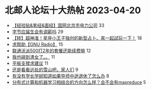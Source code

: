 # 北邮人论坛十大热帖 2023-04-20

- [【经验贴&amp;笔经&amp;面经】国网北京市电力公司](https://bbs.byr.cn/article/Job/2189284) 33
- [字节应届生会有调薪吗](https://bbs.byr.cn/article/WorkLife/1199269) 29
- [【转】超神准！星座小王子独创的新型占卜、來一起試玩一下！](https://bbs.byr.cn/article/Constellations/326533) 18
- [求帮助【GNU Radio】](https://bbs.byr.cn/article/Communications/29550) 15
- [联通沃派500打2年的套餐还能续费嘛](https://bbs.byr.cn/article/Talking/6385252) 12
- [我也碰到渣女了。。](https://bbs.byr.cn/article/Feeling/3199070) 11
- [平板支撑求建议](https://bbs.byr.cn/article/Picture/3339499) 11
- [还是看看远处的雪山吧，家人们](https://bbs.byr.cn/article/Photo/275126) 9
- [有没有学长学姐知道如果导师中途退休了怎么办](https://bbs.byr.cn/article/AimGraduate/1224055) 8
- [分布式计算和机器学习相结合的方向怎么样？会不会有mapreduce](https://bbs.byr.cn/article/ML_DM/38912) 5


